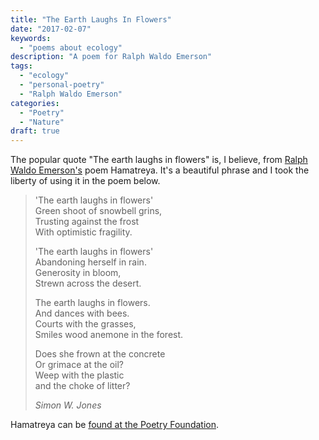 ```yaml
---
title: "The Earth Laughs In Flowers"
date: "2017-02-07"
keywords:
  - "poems about ecology"
description: "A poem for Ralph Waldo Emerson"
tags:
  - "ecology"
  - "personal-poetry"
  - "Ralph Waldo Emerson"
categories:
  - "Poetry"
  - "Nature"
draft: true
---
```


The popular quote "The earth laughs in flowers" is, I believe,  from [Ralph Waldo Emerson's][2] poem Hamatreya. It's a beautiful phrase and I took the liberty of using it in the poem below.

> 'The earth laughs in flowers'     
> Green shoot of snowbell grins,     
> Trusting against the frost     
> With optimistic fragility.     
> <!--more-->
> 'The earth laughs in flowers'     
> Abandoning herself in rain.     
> Generosity in bloom,     
> Strewn across the desert.     
>      
> The earth laughs in flowers.     
> And dances with bees.     
> Courts with the grasses,     
> Smiles wood anemone in the forest.     
>      
> Does she frown at the concrete     
> Or grimace at the oil?     
> Weep with the plastic     
> and the choke of litter?     
>
> *Simon W. Jones*

Hamatreya can be [found at the Poetry Foundation][1].


[1]: https://www.poetryfoundation.org/poems-and-poets/poems/detail/52341
[2]: https://www.poets.org/poetsorg/poet/ralph-waldo-emerson